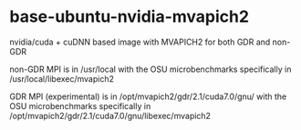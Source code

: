 # base-ubuntu-nvidia-mvapich2
nvidia/cuda + cuDNN based image with MVAPICH2 for both GDR and non-GDR

non-GDR MPI is in /usr/local with the OSU microbenchmarks specifically in /usr/local/libexec/mvapich2

GDR MPI (experimental) is in /opt/mvapich2/gdr/2.1/cuda7.0/gnu/ with the OSU microbenchmarks specifically in /opt/mvapich2/gdr/2.1/cuda7.0/gnu/libexec/mvapich2

